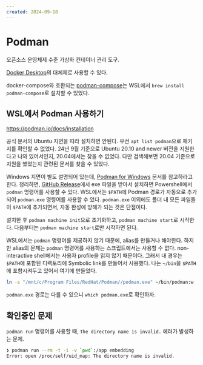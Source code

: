 ```yaml
---
created: 2024-09-18
---
```

# Podman

오픈소스 운영체제 수준 가상화 컨테이너 관리 도구.

[Docker Desktop](/docs/wiki/docker.md)의 대체제로 사용할 수 있다.

docker-compose와 호환되는 [podman-compose](https://github.com/containers/podman-compose)는
WSL에서 `brew install podman-compose`로 설치할 수 있었다.

## WSL에서 Podman 사용하기

https://podman.io/docs/installation

공식 문서의 Ubuntu 지면을 따라 설치하면 안된다.
우선 `apt list podman`으로 패키지를 확인할 수 없었다.
24년 9월 기준으로 Ubuntu 20.10 and newer 버전을 지원한다고 나와 있어서인지, 20.04에서는 찾을 수 없었다.
다만 검색해보면 20.04 기준으로 지원을 했었는지 관련된 문서를 찾을 수 있었다.

Windows 지면이 별도 설명되어 있는데, [Podman for Windows](https://github.com/containers/podman/blob/main/docs/tutorials/podman-for-windows.md) 문서를 참고하라고 한다.
정리하면, [GitHub Release](https://github.com/containers/podman/releases)에서 exe 파일을 받아서 설치하면 Powershell에서 `podman` 명령어를 사용할 수 있다.
WSL에서는 `$PATH`에 Podman 경로가 자동으로 추가되어 `podman.exe` 명령어를 사용할 수 있다.
`podman.exe` 이외에도 폴더 내 모든 파일들이 `$PATH`에 추가되면서, 자동 완성에 방해가 되는 것은 단점이다.

설치한 후 `podman machine init`으로 초기화하고, `podman machine start`로 시작한다.
다음부터는 `podman machine start`로만 시작하면 된다.

WSL에서는 `podman` 명령어를 제공하지 않기 때문에, alias를 만들거나 해야한다.
하지만 alias의 문제는 `podman` 명령어를 사용하는 스크립트에서는 사용할 수 없다.
non-interactive shell에서는 사용자 profile을 읽지 않기 때문이다.
그래서 내 경우는 `$PATH`에 포함된 디렉토리에 Symbolic link를 만들어서 사용했다.
나는 `~/bin`을 `$PATH`에 포함시켜두고 있어서 여기에 만들었다.

```bash
ln -s "/mnt/c/Program Files/RedHat/Podman//podman.exe" ~/bin/podman:w
```

`podman.exe` 경로는 다를 수 있으니 `which podman.exe`로 확인하자.

## 확인중인 문제

`podman run` 명령어를 사용할 때, `The directory name is invalid.` 에러가 발생하는 문제.

```bash
❯ podman run --rm -t -i -v `pwd`:/app embedding
Error: open /proc/self/uid_map: The directory name is invalid.
```
